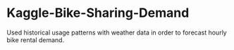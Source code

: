 # Kaggle-Bike-Sharing-Demand
Used historical usage patterns with weather data in order to forecast hourly bike rental demand.
